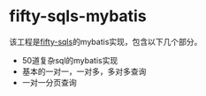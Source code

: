 # fifty-sqls-mybatis

该工程是[fifty-sqls](https://github.com/flysall/daily-code/tree/master/sql/fifty-sqls)的mybatis实现，包含以下几个部分。

- 50道复杂sql的mybatis实现
- 基本的一对一，一对多，多对多查询
- 一对一分页查询